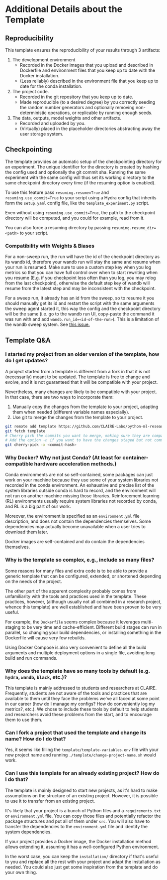 # Additional Details about the Template

## Reproducibility

This template ensures the reproducibility of your results through 3 artifacts:

1. The development environment
    - Recorded in the Docker images that you upload and described in Dockerfile and environment files
      that you keep up to date with the Docker installation.
    - (Less reliably) described in the environment file that you keep up to date for the conda installation.
2. The project code.
    - Recorded in the git repository that you keep up to date.
    - Made reproducible (to a desired degree) by you correctly seeding the random number generators and
      optionally removing non-deterministic operations, or replicable by running enough seeds.
3. The data, outputs, model weights and other artifacts.
    - Recorded and uploaded by you.
    - (Virtually) placed in the placeholder directories abstracting away the user storage system.

## Checkpointing

The template provides an automatic setup of the checkpointing directory for an experiment.
The unique identifier for the directory is created by hashing the config used and optionally the git commit sha.
Running the same experiment with the same config will thus set its working directory to the same checkpoint directory
every time (if the resuming option is enabled).

To use this feature pass `resuming.resume=True` and `resuming.use_commit=True` to your script using a Hydra config
that inherits form the `setup.yaml` config file, like the `template_experiment.py` script.

Even without using `resuming.use_commit=True`, the path to the checkpoint directory will be computed, and you could
for example, read from it.

You can also force a resuming directory by passing `resuming.resume_dir=<path>` to your script.

### Compatibility with Weights & Biases

For a non-sweep run, the run will have the id of the checkpoint directory as its wandb id, therefore your wandb run
will stay the same and resume when your run is resumed.
Make sure to use a custom step key when you log metrics so that you can have full control over when to start rewriting
when you resume (E.g. if you checkpoint less often than you log, you may relog from the last checkpoint), otherwise
the default step key of wandb will resume from the latest step and may be inconsistent with the checkpoint.

For a sweep run, it already has an id from the sweep, so to resume it you should manually get its id and restart
the script with the same arguments the sweep agent started it, this way the config and the
checkpoint directory will be the same
(i.e. go to the wandb run UI, copy-paste the command it was run with and add `wandb.run_id=<id-of-the-run>`).
This is a limitation of the wandb sweep system.
See [this issue.](https://github.com/wandb/wandb/issues/9143)

## Template Q&A

### I started my project from an older version of the template, how do I get updates?

A project started from a template is different from a fork in that it is not (necessarily) meant to be updated.
The template is free to change and evolve, and it is not guaranteed that it will be compatible with your project.

Nevertheless, many changes are likely to be compatible with your project.
In that case, there are two ways to incorporate them:

1. Manually copy the changes from the template to your project, adapting them when needed (different variable names especially).
2. Use git to merge the changes from the template to your project.
```bash
git remote add template https://github.com/CLAIRE-Labo/python-ml-research-template.git
git fetch template
# Cherry pick the commits you want to merge, making sure they are compatible.
# Add the option -n if you want to have the changes staged but not committed so you can edit them.
git cherry-pick -x <commit-hash>
```

### Why Docker? Why not just Conda? (At least for container-compatible hardware acceleration methods.)

Conda environments are not so self-contained, some packages can just work on your machine because
they use some of your system libraries not recorded in the conda environment.
An exhaustive and precise list of the system libraries outside conda is hard to record,
and the environment will not run on another machine missing those libraries.
Reinforcement learning (RL) environments usually require system libraries
not recorded by conda, and RL is a big part of our work.

Moreover, the environment is specified as an `environment.yml` file description,
and does not contain the dependencies themselves.
Some dependencies may actually become unavailable when a user tries to download them later.

Docker images are self-contained and do contain the dependencies themselves.

### Why is the template so complex, e.g., include so many files?

Some reasons for many files and extra code is to be able to provide a generic template
that can be configured, extended, or shortened depending on the needs of the project.

The other part of the apparent complexity probably comes from unfamiliarity with the tools and practices
used in the template.
These practices, however, (although usually not all combined in a research project, whence this template)
are well established and have been proven to be very useful.

For example, the `Dockerfile` seems complex because it leverages multi-staging to be very
time and cache-efficient.
Different build stages can run in parallel, so changing your build dependencies,
or installing something in the Dockerfile will cause very few rebuilds.

Using Docker Compose is also very convenient to define all the build arguments and multiple deployment options
in a single file, avoiding long build and run commands.

### Why does the template have so many tools by default (e.g. `hydra`, `wandb`, `black`, etc.)?

This template is mainly addressed to students and researchers at CLAIRE.
Frequently, students are not aware of the tools and practices that are available to them until they face the problems
we've all faced at some point in our career
(how do I manage my configs? How do conveniently log my metrics?, etc.).
We chose to include these tools by default to help students and researchers avoid these problems from the start,
and to encourage them to use them.

### Can I fork a project that used the template and change its name? How do I do that?

Yes, it seems like filling the `template/template-variables.env` file with your new project name and
running `./template/change-project-name.sh` would work.

### Can I use this template for an already existing project? How do I do that?

The template is mainly designed to start new projects, as it's hard to make assumptions on
the structure of an existing project.
However, it is possible to use it to transfer from an existing project.

It's likely that your project is a bunch of Python files and a `requirements.txt` or `environment.yml` file.
You can copy those files and potentially refactor the package structures and put all of them under `src`.
You will also have to transfer the dependencies to the `environment.yml` file and identify the system dependencies.

If your project provides a Docker image, the Docker installation method allows extending it, assuming
it has a well-configured Python environment.

In the worst case, you can keep the `installation/` directory if that's useful to you and replace all the rest with
your project and adapt the installation as needed.
You could also just get some inspiration from the template and do your own thing.
